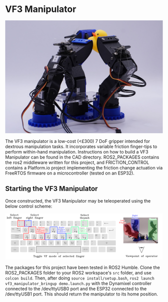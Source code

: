 # VF3 Manipulator

![The VF3 Manipulator](./manipulator_with_duck.JPG)

The VF3 manipulator is a low-cost (<£300) 7 DoF gripper intended for dextrous manipulation tasks. It incorporates variable friction finger-tips to perform within-hand manipulation. Instructions on how to build a VF3 Manipulator can be found in the CAD directory. ROS2_PACKAGES contains the ros2 middleware written for this project, and FRICTION_CONTROL contains a Platform.io project implementing the friction change actuation via FreeRTOS firmware on a microcontroller (tested on an ESP32). 

## Starting the VF3 Manipulator
Once constructed, the VF3 Manipulator may be teleoperated using the below control scheme:

![The keyboard-based teleoperation scheme for the VF3 Manipulator](./keyboard_layout.png)

The packages for this project have been tested in ROS2 Humble. Clone the ROS2_PACKAGES folder to your ROS2 workspace's ``src`` folder, and use ```colcon build```. Then, after doing ```source install/setup.bash```, ```ros2 launch vf3_manipulator_bringup demo.launch.py``` with the Dynamixel controller connected to the /dev/ttyUSB0 port and the ESP32 connected to the /dev/ttyUSB1 port. This should return the manipulator to its home position.